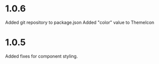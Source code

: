 # 1.0.6

Added git repository to package.json
Added "color" value to ThemeIcon

# 1.0.5

Added fixes for component styling.

